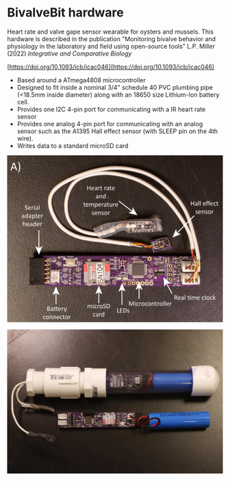 # BivalveBit hardware
 Heart rate and valve gape sensor wearable for oysters and mussels. 
 This hardware is described in the publication "Monitoring bivalve behavior and physiology in the laboratory and field using open-source tools" L.P. Miller (2022) *Integrative and Comparative Biology*
 
 [https://doi.org/10.1093/icb/icac046](https://doi.org/10.1093/icb/icac046)
 
 * Based around a ATmega4808 microcontroller
 * Designed to fit inside a nominal 3/4" schedule 40 PVC plumbing pipe (<18.5mm
 inside diameter) along with an 18650 size Lithium-Ion battery cell. 
 * Provides one I2C 4-pin port for communicating with a IR heart rate sensor
 * Provides one analog 4-pin port for communicating with an analog sensor such
 as the A1395 Hall effect sensor (with SLEEP pin on the 4th wire). 
 * Writes data to a standard microSD card
 
 
 ![Labeled image of the circuit board](/Pictures/BivalveBit_figure_sm.jpg)
 
 
 ![Data logger next to a PVC pipe housing](/Pictures/_MG_1299_sm.jpg)
 
 
 
